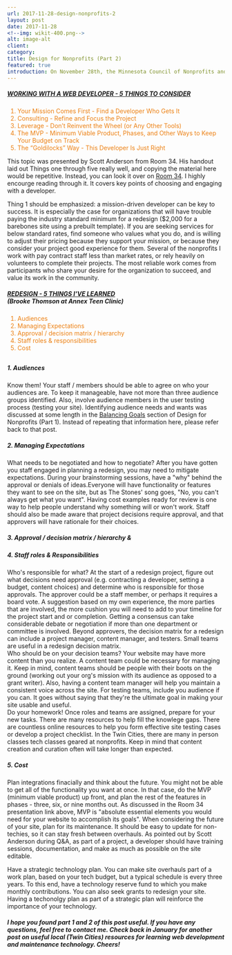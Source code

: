 ```yaml
---
url: 2017-11-28-design-nonprofits-2
layout: post
date: 2017-11-28
<!--img: wikit-400.png-->
alt: image-alt
client: 
category: 
title: Design for Nonprofits (Part 2)
featured: true
introduction: On November 28th, the Minnesota Council of Nonprofits and International Association of Business Communicators put on the "Nonprofit Communicators Workshop&#58; What Should We Expect from a Web Redesign? 15 Things to Know". Presenters from Idealware, Room 34, and Annex Teen Clinic discussed redesign from the perspectives of a technology consultant, developer, and nonprofit director. The presentations and Q&A session yielded great direction for orgs on three topics&#58; 1) redesign planning; 2) working with a developer; and 3) coordinating your staff’s role in the process. The discussion below is an overview of topics 2 and 3. See <a href="/2017/11/28/design-nonprofits-1"><u>Design for Nonprofits (Part 1)</u></a> for topic 1.
---
```


<h5><u>WORKING WITH A WEB DEVELOPER - 5 THINGS TO CONSIDER</u></h5>
<div class="page-content-text">
<ol style="color: #ec8013;">
<li><span class="li-col">Your Mission Comes First - Find a Developer Who Gets It</span></li>
<li><span class="li-col">Consulting - Refine and Focus the Project</span></li> 
<li><span class="li-col">Leverage - Don’t Reinvent the Wheel (or Any Other Tools)</span></li>
<li><span class="li-col">The MVP - Minimum Viable Product, Phases, and Other Ways to Keep Your Budget on Track</span></li> 
<li><span class="li-col">The “Goldilocks” Way - This Developer Is Just Right</span></li>
</ol>

This topic was presented by Scott Anderson from Room 34. His handout laid out Things one through five really well, and copying the material here would be repetitive. Instead, you can look it over on <a href="https://do4.room34.com/transfer/mcn/Room34_MCN_Presentation_20171128_single.pdf" target="_blank"><u>Room 34</u></a>. I highly encourge reading through it. It covers key points of choosing and engaging with a developer.  
</div>
<div class="page-content-text">
<span class="highlight-line">Thing 1 should be emphasized: a mission-driven developer can be key to success</span>. It is especially the case for organizations that will have trouble paying the industry standard minimum for a redesign ($2,000 for a barebones site using a prebuilt template). If you are seeking services for below standard rates, find someone who values what you do, and is willing to adjust their pricing because they support your mission, or because they consider your project good experience for them. Several of the nonprofits I work with pay contract staff less than market rates, or rely heavily on volunteers to complete their projects. The most reliable work comes from participants who share your desire for the organization to succeed, and value its work in the community. 
</div>

<h5><u>REDESIGN - 5 THINGS I'VE LEARNED</u>
<br>(Brooke Thomson at Annex Teen Clinic)</h5>
<div class="page-content-text">
<ol style="color: #ec8013;">
<li><span class="li-col">Audiences</span></li>
<li><span class="li-col">Managing Expectations</span></li> 
<li><span class="li-col">Approval / decision matrix / hierarchy</span></li>
<li><span class="li-col">Staff roles & responsibilities</span></li> 
<li><span class="li-col">Cost</span></li>
</ol>
</div>
<div style="margin-bottom:.75cm"></div>

<h5><span class="sub-point">1.</span> Audiences</h5>
<div class="page-content-text">
<span class="highlight-line">Know them!</span> Your staff / members should be able to agree on who your audiences are. To keep it manageable, have not more than three audience groups identified. Also, involve audience members in the user testing process (testing your site). Identifying audience needs and wants was discussed at some length in the <a href="{{site.url}}/2017/11/28/design-nonprofits-1#balancing" target="_blank"><u>Balancing Goals</u></a> section of Design for Nonprofits (Part 1). Instead of repeating that information here, please refer back to that post.  
</div>

<h5><span class="sub-point">2.</span> Managing Expectations</h5>
<div class="page-content-text">
<span class="highlight-line">What needs to be negotiated and how to negotiate?</span> After you have gotten you staff engaged in planning a redesign, you may need to mitigate expectations. During your brainstorming sessions, have a "why" behind the approval or denials of ideas.Everyone will have functionality or features they want to see on the site, but as The Stones' song goes, "No, you can't always get what you want".  Having cost examples ready for review is one way to help people understand why something will or won't work. Staff should also be made aware that project decisions require approval, and that approvers will have rationale for their choices. 
</div>

<h5><span class="sub-point">3.</span> Approval / decision matrix / hierarchy &</h5>
<h5><span class="sub-point">4.</span> Staff roles & Responsibilities</h5>
<div class="page-content-text">
<span class="highlight-line">Who's responsible for what?</span> At the start of a redesign project, figure out what decisions need approval (e.g. contracting a developer, setting a budget, content choices) and determine who is responsible for those approvals. The approver could be a staff member, or perhaps it requires a board vote. A suggestion based on my own experience, the more parties that are involved, the more cushion you will need to add to your timeline for the project start and or completion. Getting a consensus can take considerable debate or negotiation if more than one department or committee is involved. Beyond approvers, the decision matrix for a redesign can include a project manager, content manager, and testers. Small teams are useful in a redesign decision matrix. 
</div>
<div class="page-content-text">
<span class="highlight-line">Who should be on your decision teams?</span> Your website may have more content than you realize. A content team could be necessary for managing it. Keep in mind, content teams should be people with their boots on the ground (working out your org's mission with its audience as opposed to a grant writer). Also, having a content team manager will help you maintain a consistent voice across the site. For testing teams, include you audience if you can. It goes without saying that they're the ultimate goal in making your site usable and useful.   
</div>
<div class="page-content-text">
<span class="highlight-line">Do your homework!</span> Once roles and teams are assigned, prepare for your new tasks. There are many resources to help fill the knowlege gaps. There are countless online resources to help you form effective site testing cases or develop a project checklist. In the Twin Cities, there are many in person classes tech classes geared at nonprofits. Keep in mind that content creation and curation often will take longer than expected.    
</div>

<h5><span class="sub-point">5.</span> Cost</h5>
<div class="page-content-text">
<span class="highlight-line">Plan integrations finacially and think about the future.</span> You might not be able to get all of the functionality you want at once. In that case, do the MVP (minimum viable product) up front, and plan the rest of the features in phases - three, six, or nine months out. As discussed in the Room 34 presentation link above, MVP is "absolute essential elements you would need for your website to accomplish its goals".  When considering the future of your site, plan for its maintenance. It should be easy to update for non-techies, so it can stay fresh between overhauls. As pointed out by Scott Anderson during Q&A, as part of a project, a developer should have training sessions, documentation, and make as much as possible on the site editable. 

<span class="highlight-line">Have a strategic technology plan.</span> You can make site overhauls part of a work plan, based on your tech budget, but a typical schedule is every three years. To this end, have a technology reserve fund to which you make monthly contributions. You can also seek grants to redesign your site. Having a techonolgy plan as part of a strategic plan will reinforce the importance of your technology.     
</div>

<h5>I hope you found part 1 and 2 of this post useful. If you have any questions, feel free to contact me. Check back in January for another post on useful local (Twin Cities) resources for learning web development and maintenance technology. Cheers!</h5> 



